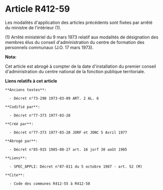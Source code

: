 # Article R412-59

Les modalités d'application des articles précédents sont fixées par arrêté du ministre de l'intérieur (1).

(1) Arrêté ministériel du 9 mars 1973 relatif aux modalités de désignation des membres élus du conseil d'administration du
centre de formation des personnels communaux (J.O. 17 mars 1973).

**Nota:**

Cet article est abrogé à compter de la date d'installation du premier conseil d'administration du centre national de la
fonction publique territoriale.

**Liens relatifs à cet article**

	**Anciens textes**:

	  - Décret n°73-290 1973-03-09 ART. 2 AL. 6

	**Codifié par**:

	  - Décret n°77-373 1977-03-28

	**Créé par**:

	  - Décret n°77-373 1977-03-28 JORF et JONC 5 Avril 1977

	**Abrogé par**:

	  - Décret n°85-915 1985-08-27 art. 16 jorf 30 août 1985

	**Liens**:

	  - SPEC_APPLI: Décret n°87-811 du 5 octobre 1987 - art. 52 (M)

	**Cite**:

	  - Code des communes R412-55 à R412-58
